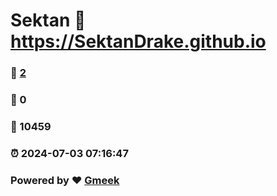 # Sektan :link: https://SektanDrake.github.io 
### :page_facing_up: [2](https://SektanDrake.github.io/tag.html) 
### :speech_balloon: 0 
### :hibiscus: 10459 
### :alarm_clock: 2024-07-03 07:16:47 
### Powered by :heart: [Gmeek](https://github.com/Meekdai/Gmeek)
